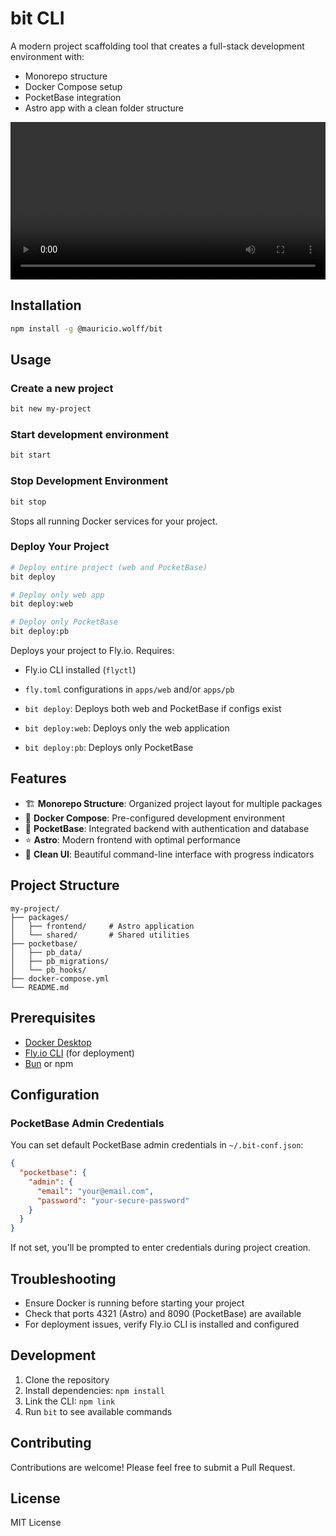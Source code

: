 # bit CLI

A modern project scaffolding tool that creates a full-stack development environment with:
- Monorepo structure
- Docker Compose setup
- PocketBase integration
- Astro app with a clean folder structure

<video width="100%" controls>
  <source src="bit-new.mp4" type="video/mp4">
  Your browser does not support the video tag.
</video>

## Installation

```bash
npm install -g @mauricio.wolff/bit
```

## Usage

### Create a new project
```bash
bit new my-project
```

### Start development environment
```bash
bit start
```

### Stop Development Environment
```bash
bit stop
```
Stops all running Docker services for your project.

### Deploy Your Project
```bash
# Deploy entire project (web and PocketBase)
bit deploy

# Deploy only web app
bit deploy:web

# Deploy only PocketBase
bit deploy:pb
```
Deploys your project to Fly.io. Requires:
- Fly.io CLI installed (`flyctl`)
- `fly.toml` configurations in `apps/web` and/or `apps/pb`

- `bit deploy`: Deploys both web and PocketBase if configs exist
- `bit deploy:web`: Deploys only the web application
- `bit deploy:pb`: Deploys only PocketBase

## Features

- 🏗️ **Monorepo Structure**: Organized project layout for multiple packages
- 🐳 **Docker Compose**: Pre-configured development environment
- 🚀 **PocketBase**: Integrated backend with authentication and database
- ⭐ **Astro**: Modern frontend with optimal performance
- 💅 **Clean UI**: Beautiful command-line interface with progress indicators

## Project Structure

```
my-project/
├── packages/
│   ├── frontend/     # Astro application
│   └── shared/       # Shared utilities
├── pocketbase/
│   ├── pb_data/
│   ├── pb_migrations/
│   └── pb_hooks/
├── docker-compose.yml
└── README.md
```

## Prerequisites

- [Docker Desktop](https://www.docker.com/products/docker-desktop)
- [Fly.io CLI](https://fly.io/docs/hands-on/install-flyctl/) (for deployment)
- [Bun](https://bun.sh/) or npm

## Configuration

### PocketBase Admin Credentials

You can set default PocketBase admin credentials in `~/.bit-conf.json`:

```json
{
  "pocketbase": {
    "admin": {
      "email": "your@email.com",
      "password": "your-secure-password"
    }
  }
}
```

If not set, you'll be prompted to enter credentials during project creation.

## Troubleshooting

- Ensure Docker is running before starting your project
- Check that ports 4321 (Astro) and 8090 (PocketBase) are available
- For deployment issues, verify Fly.io CLI is installed and configured

## Development

1. Clone the repository
2. Install dependencies: `npm install`
3. Link the CLI: `npm link`
4. Run `bit` to see available commands

## Contributing

Contributions are welcome! Please feel free to submit a Pull Request.

## License

MIT License
